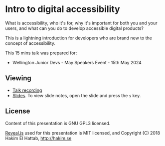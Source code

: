 # Intro to digital accessibility

What is accessibility, who it's for, why it's important for both you and your users, and what can you do to develop accessible digital products?

This is a lightning introduction for developers who are brand new to the concept of accessibility.

This 15 mins talk was prepared for:

- Wellington Junior Devs - May Speakers Event - 15th May 2024

## Viewing

- [Talk recording]()
- [Slides](https://praesongprasit.github.io/talk_a11y-intro-dev/). To view slide notes, open the slide and press the `s` key.

## License

Content of this presentation is GNU GPL3 licensed.

[Reveal.js](https://github.com/hakimel/reveal.js) used for this presentation is MIT licensed, and Copyright (C) 2018 Hakim El Hattab, http://hakim.se
